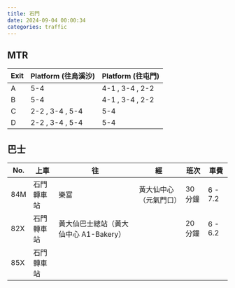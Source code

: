 ```yaml
---
title: 石門
date: 2024-09-04 00:00:34
categories: traffic
---
```


## MTR

| Exit | Platform (往烏溪沙) | Platform (往屯門) |
| ---- | ------------------- | ----------------- |
| A    | 5-4                 | 4-1 , 3-4 , 2-2   |
| B    | 5-4                 | 4-1 , 3-4 , 2-2   |
| C    | 2-2 , 3-4 , 5-4     | 5-4               |
| D    | 2-2 , 3-4 , 5-4     | 5-4               |

## 巴士

| No. | 上車       | 往                                     | 經                     | 班次    | 車費    |
| ------ | ---------- | -------------------------------------- | ---------------------- | ------- | ------- |
| 84M    | 石門轉車站 | 樂富                                   | 黃大仙中心（元氣門口） | 30 分鐘 | 6 - 7.2 |
| 82X    | 石門轉車站 | 黃大仙巴士總站（黃大仙中心 A1-Bakery） |                        | 20 分鐘 | 6 - 6.2 |
| 85X    | 石門轉車站 |  |                        |  |  |
